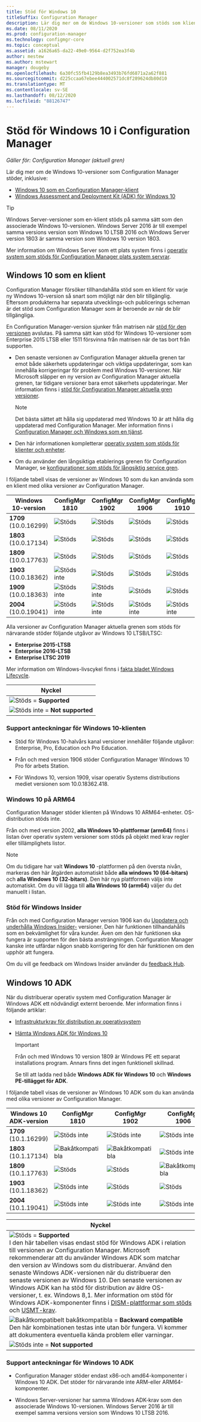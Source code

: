 ```yaml
---
title: Stöd för Windows 10
titleSuffix: Configuration Manager
description: Lär dig mer om de Windows 10-versioner som stöds som klienter eller för OSD med Configuration Manager
ms.date: 08/11/2020
ms.prod: configuration-manager
ms.technology: configmgr-core
ms.topic: conceptual
ms.assetid: a1626a65-da22-49e0-9564-d2f752ea3f4b
author: mestew
ms.author: mstewart
manager: dougeby
ms.openlocfilehash: 6a30fc55fb4129b8ea3493b76fd6871a2a62f881
ms.sourcegitcommit: d225ccaa67ebee444002571dc8f289624db80d10
ms.translationtype: MT
ms.contentlocale: sv-SE
ms.lasthandoff: 08/12/2020
ms.locfileid: "88126747"
---
```

# <a name="support-for-windows-10-in-configuration-manager"></a>Stöd för Windows 10 i Configuration Manager  

*Gäller för: Configuration Manager (aktuell gren)*

Lär dig mer om de Windows 10-versioner som Configuration Manager stöder, inklusive:

- [Windows 10 som en Configuration Manager-klient](#windows-10-as-a-client)
- [Windows Assessment and Deployment Kit (ADK) för Windows 10](#windows-10-adk)

> [!TIP]
> Windows Server-versioner som en-klient stöds på samma sätt som den associerade Windows 10-versionen. Windows Server 2016 är till exempel samma versions version som Windows 10 LTSB 2016 och Windows Server version 1803 är samma version som Windows 10 version 1803.
>
> Mer information om Windows Server som ett plats system finns i [operativ system som stöds för Configuration Manager plats system servrar](supported-operating-systems-for-site-system-servers.md#bkmk_core).

## <a name="windows-10-as-a-client"></a>Windows 10 som en klient

Configuration Manager försöker tillhandahålla stöd som en klient för varje ny Windows 10-version så snart som möjligt när den blir tillgänglig. Eftersom produkterna har separata utvecklings-och publicerings scheman är det stöd som Configuration Manager som är beroende av när de blir tillgängliga.

En Configuration Manager-version sjunker från matrisen när [stöd för den versionen](../../servers/manage/current-branch-versions-supported.md) avslutas. På samma sätt kan stöd för Windows 10-versioner som Enterprise 2015 LTSB eller 1511 försvinna från matrisen när de tas bort från supporten.

- Den senaste versionen av Configuration Manager aktuella grenen tar emot både säkerhets uppdateringar och viktiga uppdateringar, som kan innehålla korrigeringar för problem med Windows 10-versioner. När Microsoft släpper en ny version av Configuration Manager aktuella grenen, tar tidigare versioner bara emot säkerhets uppdateringar. Mer information finns i [stöd för Configuration Manager aktuella gren versioner](../../servers/manage/current-branch-versions-supported.md).  

    > [!NOTE]
    > Det bästa sättet att hålla sig uppdaterad med Windows 10 är att hålla dig uppdaterad med Configuration Manager. Mer information finns i [Configuration Manager och Windows som en tjänst](../../understand/configuration-manager-and-windows-as-service.md).  

- Den här informationen kompletterar [operativ system som stöds för klienter och enheter](supported-operating-systems-for-clients-and-devices.md).  

- Om du använder den långsiktiga etablerings grenen för Configuration Manager, se [konfigurationer som stöds för långsiktig service gren](../../understand/supported-configurations-for-ltsb.md).  

I följande tabell visas de versioner av Windows 10 som du kan använda som en klient med olika versioner av Configuration Manager.

| Windows 10-version | ConfigMgr 1810 | ConfigMgr 1902 | ConfigMgr 1906 | ConfigMgr 1910 | ConfigMgr 2002 | ConfigMgr 2006 |
|---------------------|-----|-----|-----|-----|-----|-----|
| **1709**<br>(10.0.16299)   <!--10/13/2020-->   | ![Stöds](media/green_check.png) | ![Stöds](media/green_check.png) | ![Stöds](media/green_check.png) | ![Stöds](media/green_check.png) | ![Stöds](media/green_check.png) | ![Stöds](media/green_check.png) |
| **1803**<br>(10.0.17134)   <!--11/10/2020-->   | ![Stöds](media/green_check.png) | ![Stöds](media/green_check.png) | ![Stöds](media/green_check.png) | ![Stöds](media/green_check.png) | ![Stöds](media/green_check.png) | ![Stöds](media/green_check.png) |
| **1809**<br>(10.0.17763)   <!--05/11/2021-->   | ![Stöds](media/green_check.png) | ![Stöds](media/green_check.png) | ![Stöds](media/green_check.png) | ![Stöds](media/green_check.png) | ![Stöds](media/green_check.png) | ![Stöds](media/green_check.png) |
| **1903**<br>(10.0.18362)   <!--12/08/2020-->   | ![Stöds inte](media/Red_X.png) | ![Stöds](media/green_check.png) | ![Stöds](media/green_check.png) | ![Stöds](media/green_check.png) | ![Stöds](media/green_check.png) | ![Stöds](media/green_check.png) |
| **1909**<br>(10.0.18363)   <!--05/10/2022-->   | ![Stöds inte](media/Red_X.png) | ![Stöds inte](media/Red_X.png) | ![Stöds](media/green_check.png) | ![Stöds](media/green_check.png) | ![Stöds](media/green_check.png) | ![Stöds](media/green_check.png) |
| **2004**<br>(10.0.19041)   <!--12/14/2021-->   | ![Stöds inte](media/Red_X.png) | ![Stöds inte](media/Red_X.png) | ![Stöds inte](media/Red_X.png) | ![Stöds inte](media/Red_X.png) | ![Stöds](media/green_check.png) | ![Stöds](media/green_check.png) |

Alla versioner av Configuration Manager aktuella grenen som stöds för närvarande stöder följande utgåvor av Windows 10 LTSB/LTSC:

- **Enterprise 2015-LTSB** <!--10/14/2025-->
- **Enterprise 2016-LTSB** <!--10/13/2026-->
- **Enterprise LTSC 2019** <!--01/09/2029-->

Mer information om Windows-livscykel finns i [fakta bladet Windows Lifecycle](https://support.microsoft.com/help/13853/windows-lifecycle-fact-sheet).

| Nyckel |
|--|
| ![Stöds ](media/green_check.png)  =  **Supported**  |
| ![Stöds inte ](media/Red_X.png)  =  **Not supported** |

### <a name="windows-10-client-support-notes"></a><a name="bkmk_win10-notes"></a>Support anteckningar för Windows 10-klienten

- Stöd för Windows 10-halvårs kanal versioner innehåller följande utgåvor: Enterprise, Pro, Education och Pro Education.  

- Från och med version 1906 stöder Configuration Manager Windows 10 Pro för arbets Station.

- För Windows 10, version 1909, visar operativ Systems distributions mediet versionen som 10.0.18362.418.

### <a name="windows-10-on-arm64"></a><a name="bkmk_arm64"></a>Windows 10 på ARM64

Configuration Manager stöder klienten på Windows 10 ARM64-enheter. OS-distribution stöds inte.<!-- 1353704 -->

Från och med version 2002,<!--5954175--> **alla Windows 10-plattformar (arm64)** finns i listan över operativ system versioner som stöds på objekt med krav regler eller tillämplighets listor.

> [!NOTE]
> Om du tidigare har valt **Windows 10** -plattformen på den översta nivån, markeras den här åtgärden automatiskt både **alla windows 10 (64-bitars)** och **alla Windows 10 (32-bitars)**. Den här nya plattformen väljs inte automatiskt. Om du vill lägga till **alla Windows 10 (arm64)** väljer du det manuellt i listan.

### <a name="support-for-windows-insider"></a><a name="bkmk_WIfB-support"></a>Stöd för Windows Insider

Från och med Configuration Manager version 1906 kan du [Uppdatera och underhålla Windows Insider-](../../../sum/get-started/configure-classifications-and-products.md#bkmk_WIfB) versioner. Den här funktionen tillhandahålls som en bekvämlighet för våra kunder. Även om den här funktionen ska fungera är supporten för den bästa ansträngningen. Configuration Manager kanske inte utfärdar någon snabb korrigering för den här funktionen om den upphör att fungera.  

Om du vill ge feedback om Windows Insider använder du [feedback Hub](https://docs.microsoft.com/windows-insider/at-work-pro/wip-4-biz-feedback).

## <a name="windows-10-adk"></a>Windows 10 ADK

När du distribuerar operativ system med Configuration Manager är Windows ADK ett nödvändigt externt beroende. Mer information finns i följande artiklar:

- [Infrastrukturkrav för distribution av operativsystem](../../../osd/plan-design/infrastructure-requirements-for-operating-system-deployment.md#windows-adk-for-windows-10)

- [Hämta Windows ADK för Windows 10](https://docs.microsoft.com/windows-hardware/get-started/adk-install)

    > [!IMPORTANT]
    > Från och med Windows 10 version 1809 är Windows PE ett separat installations program. Annars finns det ingen funktionell skillnad.
    >
    > Se till att ladda ned både **Windows ADK för Windows 10** och **Windows PE-tillägget för ADK**.

I följande tabell visas de versioner av Windows 10 ADK som du kan använda med olika versioner av Configuration Manager.

| Windows 10 ADK-version  | ConfigMgr 1810 | ConfigMgr 1902 | ConfigMgr 1906 | ConfigMgr 1910 | ConfigMgr 2002 | ConfigMgr 2006 |
|--------------------|-----|-----|-----|-----|-----|-----|
| **1709**<br>(10.1.16299) | ![Stöds inte](media/Red_X.png)   | ![Stöds inte](media/Red_X.png) | ![Stöds inte](media/Red_X.png) | ![Stöds inte](media/Red_X.png) | ![Stöds inte](media/Red_X.png) | ![Stöds inte](media/Red_X.png) |
| **1803**<br>(10.1.17134) | ![Bakåtkompatibla](media/blue_compat.png) | ![Bakåtkompatibla](media/blue_compat.png) | ![Stöds inte](media/Red_X.png) | ![Stöds inte](media/Red_X.png) | ![Stöds inte](media/Red_X.png) | ![Stöds inte](media/Red_X.png) |
| **1809**<br>(10.1.17763) | ![Stöds](media/green_check.png) | ![Stöds](media/green_check.png) | ![Bakåtkompatibla](media/blue_compat.png) | ![Bakåtkompatibla](media/blue_compat.png) | ![Stöds inte](media/Red_X.png) | ![Stöds inte](media/Red_X.png) |
| **1903**<br>(10.1.18362) | ![Stöds inte](media/Red_X.png) | ![Stöds](media/green_check.png) | ![Stöds](media/green_check.png) | ![Stöds](media/green_check.png) | ![Stöds](media/green_check.png) | ![Bakåtkompatibla](media/blue_compat.png) |
| **2004**<br>(10.1.19041) | ![Stöds inte](media/Red_X.png) | ![Stöds inte](media/Red_X.png) | ![Stöds inte](media/Red_X.png) | ![Stöds inte](media/Red_X.png) | ![Stöds](media/green_check.png) | ![Stöds](media/green_check.png) |

|Nyckel|
|--|
| ![Stöds ](media/green_check.png)  =  **Supported** <br/> I den här tabellen visas endast stöd för Windows ADK i relation till versionen av Configuration Manager. Microsoft rekommenderar att du använder Windows ADK som matchar den version av Windows som du distribuerar. Använd den senaste Windows ADK-versionen när du distribuerar den senaste versionen av Windows 10. Den senaste versionen av Windows ADK kan ha stöd för distribution av äldre OS-versioner, t. ex. Windows 8,1.<!-- SCCMDocs issue 1229 --> Mer information om stöd för Windows ADK-komponenter finns i [DISM-plattformar som stöds](https://docs.microsoft.com/windows-hardware/manufacture/desktop/dism-supported-platforms) och [USMT-krav](https://docs.microsoft.com/windows/deployment/usmt/usmt-requirements#bkmk-1). |
| ![Bakåtkompatibelt bakåtkompatibla ](media/blue_compat.png)   =  **Backward compatible** <br/> Den här kombinationen testas inte utan bör fungera. Vi kommer att dokumentera eventuella kända problem eller varningar. |
| ![Stöds inte ](media/Red_X.png)  =  **Not supported** |

### <a name="windows-10-adk-support-notes"></a><a name="bkmk_adk-notes"></a>Support anteckningar för Windows 10 ADK

- Configuration Manager stöder endast x86-och amd64-komponenter i Windows 10 ADK. Det stöder för närvarande inte ARM-eller ARM64-komponenter.

- Windows Server-versioner har samma Windows ADK-krav som den associerade Windows 10-versionen. Windows Server 2016 är till exempel samma versions version som Windows 10 LTSB 2016.
